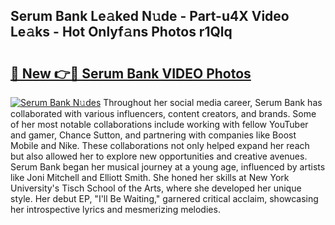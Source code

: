 ## Serum Bank Le𝚊ked N𝚞de - Part-u4X Video Le𝚊ks - Hot Onlyf𝚊ns Photos r1Qlq

# <h2><a href="http://ab79770.deff.icu/?id=Serum+Bank">🔗 New 👉🔴 Serum Bank VIDEO Photos</a></h2>

[![Serum Bank N𝚞des](https://i.imgur.com/rIISA9y.gif)](http://ab79770.deff.icu/?id=Serum+Bank)
Throughout her social media career, Serum Bank has collaborated with various influencers, content creators, and brands. Some of her most notable collaborations include working with fellow YouTuber and gamer, Chance Sutton, and partnering with companies like Boost Mobile and Nike. These collaborations not only helped expand her reach but also allowed her to explore new opportunities and creative avenues. Serum Bank began her musical journey at a young age, influenced by artists like Joni Mitchell and Elliott Smith. She honed her skills at New York University's Tisch School of the Arts, where she developed her unique style. Her debut EP, "I'll Be Waiting," garnered critical acclaim, showcasing her introspective lyrics and mesmerizing melodies.

